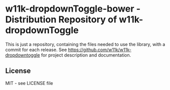 # w11k-dropdownToggle-bower - Distribution Repository of w11k-dropdownToggle

This is just a repository, containing the files needed to use the library, with a commit for each release.
See https://github.com/w11k/w11k-dropdowntoggle for project description and documentation.


## License

MIT - see LICENSE file
